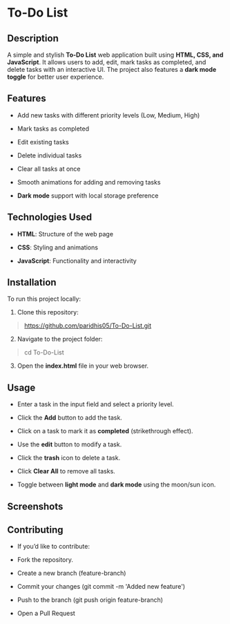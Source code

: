 # To-Do List

## Description

A simple and stylish **To-Do List** web application built using **HTML, CSS, and JavaScript**. It allows users to add, edit, mark tasks as completed, and delete tasks with an interactive UI. The project also features a **dark mode toggle** for better user experience.

## Features

* Add new tasks with different priority levels (Low, Medium, High)

* Mark tasks as completed

* Edit existing tasks

* Delete individual tasks

* Clear all tasks at once

* Smooth animations for adding and removing tasks

* __Dark mode__ support with local storage preference

## Technologies Used

* __HTML__: Structure of the web page

* __CSS__: Styling and animations

* __JavaScript__: Functionality and interactivity

## Installation

To run this project locally:

1. Clone this repository:
  > https://github.com/paridhis05/To-Do-List.git

2. Navigate to the project folder:
  > cd To-Do-List

3. Open the **index.html** file in your web browser.

## Usage

* Enter a task in the input field and select a priority level.

* Click the **Add** button to add the task.

* Click on a task to mark it as **completed** (strikethrough effect).

* Use the **edit** button to modify a task.

* Click the **trash** icon to delete a task.

* Click **Clear All** to remove all tasks.

* Toggle between **light mode** and **dark mode** using the moon/sun icon.

## Screenshots

## Contributing

* If you’d like to contribute:

* Fork the repository.

* Create a new branch (feature-branch)

* Commit your changes (git commit -m 'Added new feature')

* Push to the branch (git push origin feature-branch)

* Open a Pull Request
